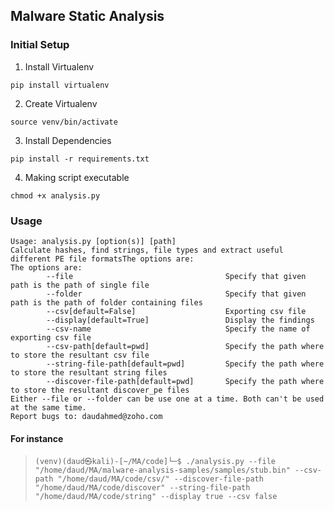 ## Malware Static Analysis

### Initial Setup
1. Install Virtualenv
```shell
pip install virtualenv
```
2. Create Virtualenv
```shell
source venv/bin/activate
```
3. Install Dependencies
```shell
pip install -r requirements.txt
```
4. Making script executable
```shell
chmod +x analysis.py
```

### Usage

```shell
Usage: analysis.py [option(s)] [path]
Calculate hashes, find strings, file types and extract useful different PE file formatsThe options are:
The options are:
        --file                                  Specify that given path is the path of single file
        --folder                                Specify that given path is the path of folder containing files
        --csv[default=False]                    Exporting csv file
        --display[default=True]                 Display the findings
        --csv-name                              Specify the name of exporting csv file
        --csv-path[default=pwd]                 Specify the path where to store the resultant csv file
        --string-file-path[default=pwd]         Specify the path where to store the resultant string files
        --discover-file-path[default=pwd]       Specify the path where to store the resultant discover_pe files
Either --file or --folder can be use one at a time. Both can't be used at the same time.
Report bugs to: daudahmed@zoho.com
```

#### For instance

>```(venv)(daud㉿kali)-[~/MA/code]└─$ ./analysis.py --file "/home/daud/MA/malware-analysis-samples/samples/stub.bin" --csv-path "/home/daud/MA/code/csv/" --discover-file-path "/home/daud/MA/code/discover" --string-file-path "/home/daud/MA/code/string" --display true --csv false```